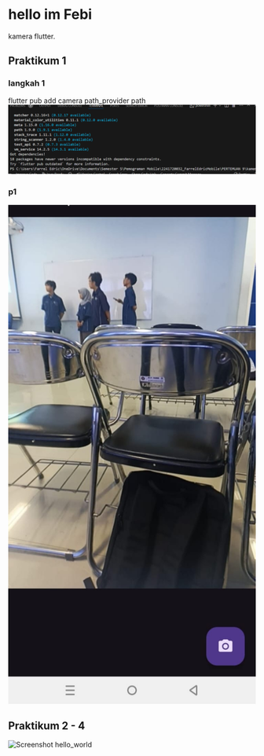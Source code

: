 # hello im Febi

kamera flutter.

## Praktikum 1

### langkah 1
flutter pub add camera path_provider path
![Screenshot hello_world](assets/instal%20camera%20pub.png)

### p1

![Screenshot hello_world](assets/p1.jpeg)

## Praktikum 2 - 4

![Screenshot hello_world]()



